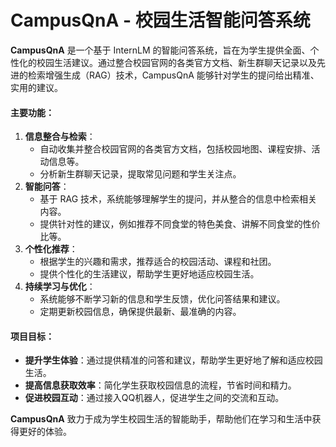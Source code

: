 # CampusQnA - 校园生活智能问答系统

**CampusQnA** 是一个基于 InternLM 的智能问答系统，旨在为学生提供全面、个性化的校园生活建议。通过整合校园官网的各类官方文档、新生群聊天记录以及先进的检索增强生成（RAG）技术，CampusQnA 能够针对学生的提问给出精准、实用的建议。

#### 主要功能：

1. **信息整合与检索**：
   - 自动收集并整合校园官网的各类官方文档，包括校园地图、课程安排、活动信息等。
   - 分析新生群聊天记录，提取常见问题和学生关注点。
2. **智能问答**：
   - 基于 RAG 技术，系统能够理解学生的提问，并从整合的信息中检索相关内容。
   - 提供针对性的建议，例如推荐不同食堂的特色美食、讲解不同食堂的性价比等。
3. **个性化推荐**：
   - 根据学生的兴趣和需求，推荐适合的校园活动、课程和社团。
   - 提供个性化的生活建议，帮助学生更好地适应校园生活。
4. **持续学习与优化**：
   - 系统能够不断学习新的信息和学生反馈，优化问答结果和建议。
   - 定期更新校园信息，确保提供最新、最准确的内容。

#### 项目目标：

- **提升学生体验**：通过提供精准的问答和建议，帮助学生更好地了解和适应校园生活。
- **提高信息获取效率**：简化学生获取校园信息的流程，节省时间和精力。
- **促进校园互动**：通过接入QQ机器人，促进学生之间的交流和互动。

**CampusQnA** 致力于成为学生校园生活的智能助手，帮助他们在学习和生活中获得更好的体验。
